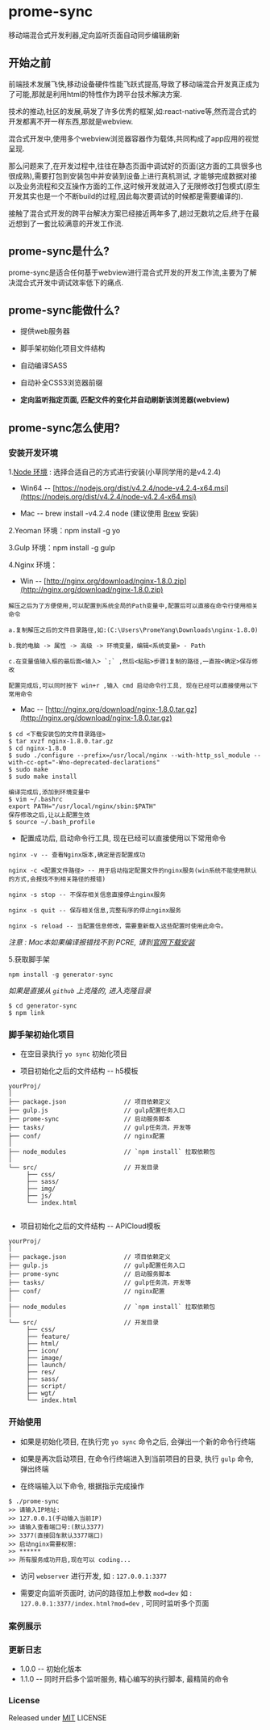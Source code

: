 # prome-sync

移动端混合式开发利器,定向监听页面自动同步编辑刷新

## 开始之前

前端技术发展飞快,移动设备硬件性能飞跃式提高,导致了移动端混合开发真正成为了可能,那就是利用html的特性作为跨平台技术解决方案.

技术的推动,社区的发展,萌发了许多优秀的框架,如:react-native等,然而混合式的开发都离不开一样东西,那就是webview.

混合式开发中,使用多个webview浏览器容器作为载体,共同构成了app应用的视觉呈现.

那么问题来了,在开发过程中,往往在静态页面中调试好的页面(这方面的工具很多也很成熟),需要打包到安装包中并安装到设备上进行真机测试,
才能够完成数据对接以及业务流程和交互操作方面的工作,这时候开发就进入了无限修改打包模式(原生开发其实也是一个不断build的过程,因此每次要调试的时候都是需要编译的).

接触了混合式开发的跨平台解决方案已经接近两年多了,趟过无数坑之后,终于在最近想到了一套比较满意的开发工作流.

## prome-sync是什么?

prome-sync是适合任何基于webview进行混合式开发的开发工作流,主要为了解决混合式开发中调试效率低下的痛点.

## prome-sync能做什么?

* 提供web服务器

* 脚手架初始化项目文件结构
 
* 自动编译SASS
 
* 自动补全CSS3浏览器前缀

* **定向监听指定页面, 匹配文件的变化并自动刷新该浏览器(webview)**

## prome-sync怎么使用?

### 安装开发环境

1.[Node 环境](https://nodejs.org/) : 选择合适自己的方式进行安装(小草同学用的是v4.2.4)

* Win64 -- [https://nodejs.org/dist/v4.2.4/node-v4.2.4-x64.msi](https://nodejs.org/dist/v4.2.4/node-v4.2.4-x64.msi)

* Mac -- brew install -v4.2.4 node (建议使用 [Brew](http://brew.sh/index_zh-cn.html) 安装)

2.Yeoman 环境：npm install -g yo

3.Gulp 环境：npm install -g gulp

4.Nginx 环境：

* Win -- [http://nginx.org/download/nginx-1.8.0.zip](http://nginx.org/download/nginx-1.8.0.zip)

```
解压之后为了方便使用,可以配置到系统全局的Path变量中,配置后可以直接在命令行使用相关命令

a.复制解压之后的文件目录路径,如:(C:\Users\PromeYang\Downloads\nginx-1.8.0)

b.我的电脑 -> 属性 -> 高级 -> 环境变量，编辑<系统变量> - Path

c.在变量值输入框的最后面<输入> `;` ,然后<粘贴>步骤1复制的路径,一直按<确定>保存修改

配置完成后,可以同时按下 win+r ,输入 cmd 启动命令行工具, 现在已经可以直接使用以下常用命令
```

* Mac -- [http://nginx.org/download/nginx-1.8.0.tar.gz](http://nginx.org/download/nginx-1.8.0.tar.gz)

```
$ cd <下载安装包的文件目录路径>
$ tar xvzf nginx-1.8.0.tar.gz
$ cd nginx-1.8.0
$ sudo ./configure --prefix=/usr/local/nginx --with-http_ssl_module --with-cc-opt="-Wno-deprecated-declarations"
$ sudo make
$ sudo make install

编译完成后,添加到环境变量中
$ vim ~/.bashrc
export PATH="/usr/local/nginx/sbin:$PATH"
保存修改之后,让以上配置生效
$ source ~/.bash_profile
```

* 配置成功后, 启动命令行工具, 现在已经可以直接使用以下常用命令

```
nginx -v -- 查看Nginx版本,确定是否配置成功

nginx -c <配置文件路径> -- 用于启动指定配置文件的nginx服务(win系统不能使用默认的方式,会报找不到相关路径的报错)

nginx -s stop -- 不保存相关信息直接停止nginx服务

nginx -s quit -- 保存相关信息,完整有序的停止nginx服务

nginx -s reload -- 当配置信息修改，需要重新载入这些配置时使用此命令。
```

*注意 : Mac本如果编译报错找不到 PCRE, 请到[官网下载安装](http://www.pcre.org/)*

5.获取脚手架

```
npm install -g generator-sync
```

*如果是直接从 `github` 上克隆的, 进入克隆目录*

```
$ cd generator-sync
$ npm link
```

### 脚手架初始化项目

* 在空目录执行 `yo sync` 初始化项目

* 项目初始化之后的文件结构 -- h5模板

```
yourProj/
│
├── package.json                // 项目依赖定义
├── gulp.js                     // gulp配置任务入口
├── prome-sync                  // 启动服务脚本
├── tasks/ 						// gulp任务流，开发等
├── conf/ 						// nginx配置
│
├── node_modules    			// `npm install` 拉取依赖包
│
└── src/                        // 开发目录
     ├── css/
     ├── sass/
     ├── img/
     ├── js/
     └── index.html
            
```
* 项目初始化之后的文件结构 -- APICloud模板

```
yourProj/
│
├── package.json                // 项目依赖定义
├── gulp.js                     // gulp配置任务入口
├── prome-sync                  // 启动服务脚本
├── tasks/ 						// gulp任务流，开发等
├── conf/ 						// nginx配置
│
├── node_modules    			// `npm install` 拉取依赖包
│
└── src/                        // 开发目录
     ├── css/
     ├── feature/
     ├── html/
     ├── icon/
     ├── image/
     ├── launch/
     ├── res/
     ├── sass/
     ├── script/
     ├── wgt/
     └── index.html
```

### 开始使用

* 如果是初始化项目, 在执行完 `yo sync` 命令之后, 会弹出一个新的命令行终端

* 如果是再次启动项目, 在命令行终端进入到当前项目的目录, 执行 `gulp` 命令, 弹出终端

* 在终端输入以下命令, 根据指示完成操作

```
$ ./prome-sync
>> 请输入IP地址:
>> 127.0.0.1(手动输入当前IP)
>> 请输入查看端口号:(默认3377)
>> 3377(直接回车默认3377端口)
>> 启动nginx需要权限:
>> ******
>> 所有服务成功开启,现在可以 coding...
```

* 访问 `webserver` 进行开发, 如 : `127.0.0.1:3377` 

* 需要定向监听页面时, 访问的路径加上参数 `mod=dev` 如 : `127.0.0.1:3377/index.html?mod=dev` , 可同时监听多个页面

### 案例展示

### 更新日志

* 1.0.0 -- 初始化版本
* 1.1.0 -- 同时开启多个监听服务, 精心编写的执行脚本, 最精简的命令

### License

Released under [MIT](http://rem.mit-license.org/) LICENSE


